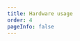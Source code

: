 ```yaml
---
title: Hardware usage
order: 4
pageInfo: false
---
```


<VidStack
  src="https://likeyou156156.online:9000/lky/EX/EX401/video/401完整版.webm"
/>
